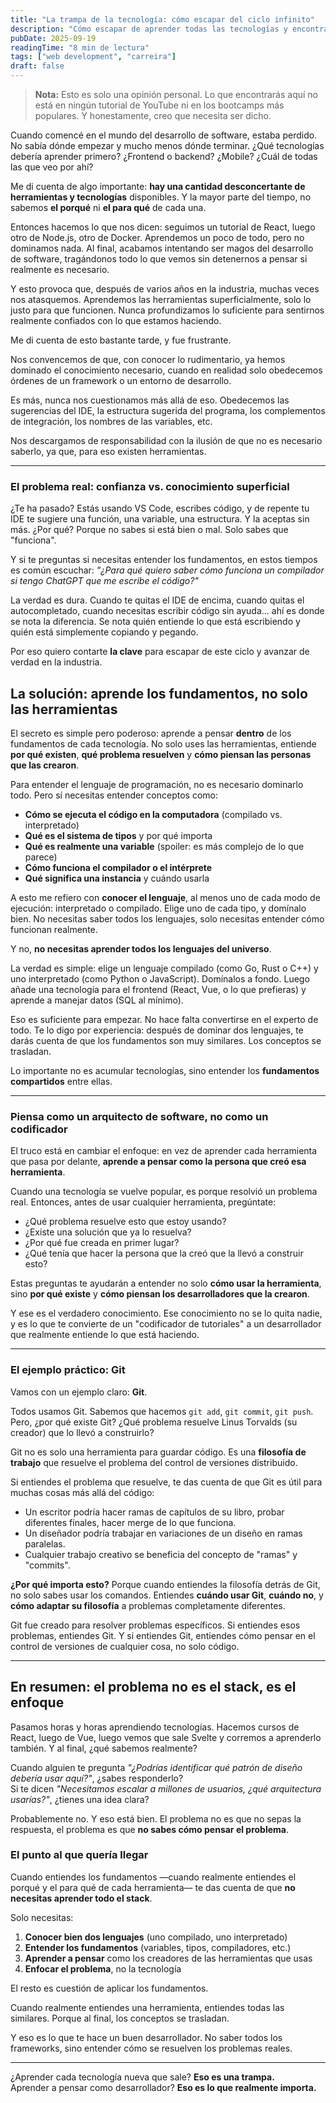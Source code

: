 ```yaml
---
title: "La trampa de la tecnología: cómo escapar del ciclo infinito"
description: "Cómo escapar de aprender todas las tecnologías y encontrar un enfoque real para el desarrollo de software."
pubDate: 2025-09-19
readingTime: "8 min de lectura"
tags: ["web development", "carreira"]
draft: false
---
```


> **Nota:** Esto es solo una opinión personal. Lo que encontrarás aquí no está en ningún tutorial de YouTube ni en los bootcamps más populares. Y honestamente, creo que necesita ser dicho.

Cuando comencé en el mundo del desarrollo de software, estaba perdido. No sabía dónde empezar y mucho menos dónde terminar. ¿Qué tecnologías debería aprender primero? ¿Frontend o backend? ¿Mobile? ¿Cuál de todas las que veo por ahí?

Me di cuenta de algo importante: **hay una cantidad desconcertante de herramientas y tecnologías** disponibles. Y la mayor parte del tiempo, no sabemos **el porqué** ni **el para qué** de cada una.

Entonces hacemos lo que nos dicen: seguimos un tutorial de React, luego otro de Node.js, otro de Docker. Aprendemos un poco de todo, pero no dominamos nada. Al final, acabamos intentando ser magos del desarrollo de software, tragándonos todo lo que vemos sin detenernos a pensar si realmente es necesario.

Y esto provoca que, después de varios años en la industria, muchas veces nos atasquemos. Aprendemos las herramientas superficialmente, solo lo justo para que funcionen. Nunca profundizamos lo suficiente para sentirnos realmente confiados con lo que estamos haciendo.

Me di cuenta de esto bastante tarde, y fue frustrante.

Nos convencemos de que, con conocer lo rudimentario, ya hemos dominado el conocimiento necesario, cuando en realidad solo obedecemos órdenes de un framework o un entorno de desarrollo.

Es más, nunca nos cuestionamos más allá de eso. Obedecemos las sugerencias del IDE, la estructura sugerida del programa, los complementos de integración, los nombres de las variables, etc.

Nos descargamos de responsabilidad con la ilusión de que no es necesario saberlo, ya que, para eso existen herramientas.

---

### El problema real: confianza vs. conocimiento superficial

¿Te ha pasado? Estás usando VS Code, escribes código, y de repente tu IDE te sugiere una función, una variable, una estructura. Y la aceptas sin más. ¿Por qué? Porque no sabes si está bien o mal. Solo sabes que "funciona".

Y si te preguntas si necesitas entender los fundamentos, en estos tiempos es común escuchar: *"¿Para qué quiero saber cómo funciona un compilador si tengo ChatGPT que me escribe el código?"*

La verdad es dura. Cuando te quitas el IDE de encima, cuando quitas el autocompletado, cuando necesitas escribir código sin ayuda... ahí es donde se nota la diferencia. Se nota quién entiende lo que está escribiendo y quién está simplemente copiando y pegando.

Por eso quiero contarte **la clave** para escapar de este ciclo y avanzar de verdad en la industria.

## La solución: aprende los fundamentos, no solo las herramientas

El secreto es simple pero poderoso: aprende a pensar **dentro** de los fundamentos de cada tecnología. No solo uses las herramientas, entiende **por qué existen**, **qué problema resuelven** y **cómo piensan las personas que las crearon**.

Para entender el lenguaje de programación, no es necesario dominarlo todo. Pero sí necesitas entender conceptos como:

- **Cómo se ejecuta el código en la computadora** (compilado vs. interpretado)
- **Qué es el sistema de tipos** y por qué importa
- **Qué es realmente una variable** (spoiler: es más complejo de lo que parece)
- **Cómo funciona el compilador o el intérprete**
- **Qué significa una instancia** y cuándo usarla

A esto me refiero con **conocer el lenguaje**, al menos uno de cada modo de ejecución: interpretado o compilado. Elige uno de cada tipo, y domínalo bien. No necesitas saber todos los lenguajes, solo necesitas entender cómo funcionan realmente.

Y no, **no necesitas aprender todos los lenguajes del universo**.

La verdad es simple: elige un lenguaje compilado (como Go, Rust o C++) y uno interpretado (como Python o JavaScript). Domínalos a fondo. Luego añade una tecnología para el frontend (React, Vue, o lo que prefieras) y aprende a manejar datos (SQL al mínimo).

Eso es suficiente para empezar. No hace falta convertirse en el experto de todo. Te lo digo por experiencia: después de dominar dos lenguajes, te darás cuenta de que los fundamentos son muy similares. Los conceptos se trasladan.

Lo importante no es acumular tecnologías, sino entender los **fundamentos compartidos** entre ellas.

---

### Piensa como un arquitecto de software, no como un codificador

El truco está en cambiar el enfoque: en vez de aprender cada herramienta que pasa por delante, **aprende a pensar como la persona que creó esa herramienta**.

Cuando una tecnología se vuelve popular, es porque resolvió un problema real. Entonces, antes de usar cualquier herramienta, pregúntate:

- ¿Qué problema resuelve esto que estoy usando?
- ¿Existe una solución que ya lo resuelva?
- ¿Por qué fue creada en primer lugar?
- ¿Qué tenía que hacer la persona que la creó que la llevó a construir esto?

Estas preguntas te ayudarán a entender no solo **cómo usar la herramienta**, sino **por qué existe** y **cómo piensan los desarrolladores que la crearon**.

Y ese es el verdadero conocimiento. Ese conocimiento no se lo quita nadie, y es lo que te convierte de un "codificador de tutoriales" a un desarrollador que realmente entiende lo que está haciendo.

---

### El ejemplo práctico: Git

Vamos con un ejemplo claro: **Git**.

Todos usamos Git. Sabemos que hacemos `git add`, `git commit`, `git push`. Pero, ¿por qué existe Git? ¿Qué problema resuelve Linus Torvalds (su creador) que lo llevó a construirlo?

Git no es solo una herramienta para guardar código. Es una **filosofía de trabajo** que resuelve el problema del control de versiones distribuido.

Si entiendes el problema que resuelve, te das cuenta de que Git es útil para muchas cosas más allá del código:
- Un escritor podría hacer ramas de capítulos de su libro, probar diferentes finales, hacer merge de lo que funciona.
- Un diseñador podría trabajar en variaciones de un diseño en ramas paralelas.
- Cualquier trabajo creativo se beneficia del concepto de "ramas" y "commits".

**¿Por qué importa esto?** Porque cuando entiendes la filosofía detrás de Git, no solo sabes usar los comandos. Entiendes **cuándo usar Git**, **cuándo no**, y **cómo adaptar su filosofía** a problemas completamente diferentes.

Git fue creado para resolver problemas específicos. Si entiendes esos problemas, entiendes Git. Y si entiendes Git, entiendes cómo pensar en el control de versiones de cualquier cosa, no solo código.

---

## En resumen: el problema no es el stack, es el enfoque

Pasamos horas y horas aprendiendo tecnologías. Hacemos cursos de React, luego de Vue, luego vemos que sale Svelte y corremos a aprenderlo también. Y al final, ¿qué sabemos realmente?

Cuando alguien te pregunta *"¿Podrías identificar qué patrón de diseño debería usar aquí?"*, ¿sabes responderlo?  
Si te dicen *"Necesitamos escalar a millones de usuarios, ¿qué arquitectura usarías?"*, ¿tienes una idea clara?

Probablemente no. Y eso está bien. El problema no es que no sepas la respuesta, el problema es que **no sabes cómo pensar el problema**.

### El punto al que quería llegar

Cuando entiendes los fundamentos —cuando realmente entiendes el porqué y el para qué de cada herramienta— te das cuenta de que **no necesitas aprender todo el stack**.

Solo necesitas:
1. **Conocer bien dos lenguajes** (uno compilado, uno interpretado)
2. **Entender los fundamentos** (variables, tipos, compiladores, etc.)
3. **Aprender a pensar** como los creadores de las herramientas que usas
4. **Enfocar el problema**, no la tecnología

El resto es cuestión de aplicar los fundamentos.

Cuando realmente entiendes una herramienta, entiendes todas las similares. Porque al final, los conceptos se trasladan.

Y eso es lo que te hace un buen desarrollador. No saber todos los frameworks, sino entender cómo se resuelven los problemas reales.

---

¿Aprender cada tecnología nueva que sale? **Eso es una trampa.**  
Aprender a pensar como desarrollador? **Eso es lo que realmente importa.**

